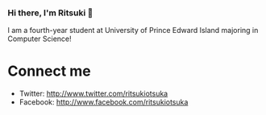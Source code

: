 ### Hi there, I'm Ritsuki 👋

I am a fourth-year student at University of Prince Edward Island majoring in Computer Science!

# Connect me

- Twitter: <http://www.twitter.com/ritsukiotsuka>
- Facebook: <http://www.facebook.com/ritsukiotsuka>

<!--
**ritsukiotsuka/ritsukiotsuka** is a ✨ _special_ ✨ repository because its `README.md` (this file) appears on your GitHub profile.

Here are some ideas to get you started:

- 🔭 I’m currently working on ...
- 🌱 I’m currently learning ...
- 👯 I’m looking to collaborate on ...
- 🤔 I’m looking for help with ...
- 💬 Ask me about ...
- 📫 How to reach me: ...
- 😄 Pronouns: ...
- ⚡ Fun fact: ...
-->
